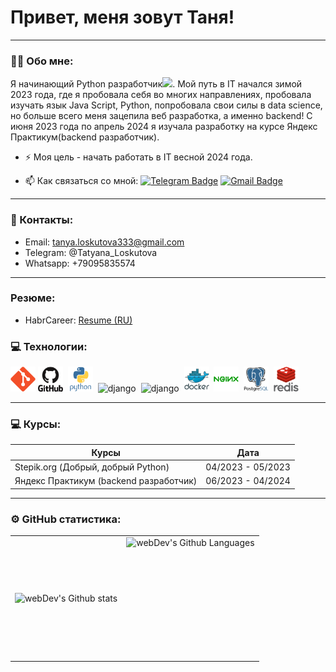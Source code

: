 
# Привет, меня зовут Таня!

---

### :man_technologist: Обо мне:

Я начинающий Python разработчик<img src="https://media.giphy.com/media/WUlplcMpOCEmTGBtBW/giphy.gif" width="30px">. Мой путь в IT начался зимой 2023 года, где я пробовала себя во многих направлениях, пробовала изучать язык Java Script, Python, попробовала свои силы в data science, но больше всего меня зацепила веб разработка, а именно backend! С июня 2023 года по апрель 2024 я изучала разработку на курсе Яндекс Практикум(backend разработчик).

- :zap: Моя цель - начать работать в IT весной 2024 года.

- :mailbox: Как связаться со мной: [![Telegram Badge](https://img.shields.io/badge/T.Loskutova-blue?style=flat&logo=Telegram&logoColor=white)](https://t.me/Tatyana_Loskutova) [![Gmail Badge](https://img.shields.io/badge/-Gmail-red?style=flat&logo=Gmail&logoColor=white)](mailto:tanya.loskutova333@gmail.com)

---

### 🤝 Контакты:

- Email: tanya.loskutova333@gmail.com
- Telegram: @Tatyana_Loskutova
- Whatsapp: +79095835574
  

---

### Резюме:

- HabrCareer: <a href="https://career.habr.com/tanyaloskutova12">Resume (RU) </a>

### 💻 Технологии:

<div>
  <img src="https://github.com/devicons/devicon/blob/master/icons/git/git-original.svg" title="git" alt="git" width="40" height="40"/>
  <img src="https://github.com/devicons/devicon/blob/master/icons/github/github-original-wordmark.svg" title="github" alt="github" width="40" height="40"/>&nbsp
  <img src="https://github.com/devicons/devicon/blob/master/icons/python/python-original-wordmark.svg" title="python" alt="python" width="40" height="40"/>&nbsp
  <img src="https://camo.githubusercontent.com/b0916139c2710f4f55196b773144fc774e2a7c8fe82f9fb4e870cf51c13ae9f7/68747470733a2f2f696d672e736869656c64732e696f2f62616467652f2d446a616e676f2d3061616434383f7374796c653d666c61742d737175617265266c6f676f3d446a616e676f" title="django" alt="django" width="40" height="40"/>&nbsp
  <img src="https://github.com/marwin1991/profile-technology-icons/assets/62091613/9bf5650b-e534-4eae-8a26-8379d076f3b4" title="djangoRest" alt="django" width="40" height="40"/>&nbsp
  <img src="https://github.com/devicons/devicon/blob/master/icons/docker/docker-original-wordmark.svg" title="docker" alt="docker" width="40" height="40"/>&nbsp
  <img src="https://github.com/devicons/devicon/blob/master/icons/nginx/nginx-original.svg" title="nginx" alt="nginx" width="40" height="40"/>&nbsp 
  <img src="https://github.com/devicons/devicon/blob/master/icons/postgresql/postgresql-original-wordmark.svg" title="postgresql" alt="postgresql" width="40" height="40"/>&nbsp
  <img src="https://github.com/devicons/devicon/blob/master/icons/redis/redis-original-wordmark.svg" title="redis" alt="redis" width="40" height="40"/>&nbsp 
</div>

---

### 💻 Курсы:

| Курсы                                                                     | Дата              |
| --------------------------------------------------------------------------| :---------------: |
| Stepik.org (Добрый, добрый Python)                                        | 04/2023 - 05/2023 |
| Яндекс Практикум (backend разработчик)                                    | 06/2023 - 04/2024 |

---

### ⚙️ GitHub статистика:

<table>
  <tr>
    <td>
      <img align="left" src="http://github-readme-streak-stats.herokuapp.com?user=TatianaLoskutova&theme=dark&background=000000" alt="webDev's Github stats">
    </td>
    <td>
      <img height="195px" align="right" alt="webDev's Github Languages" src="https://github-readme-stats-sigma-five.vercel.app/api/top-langs/?username=TatianaLoskutova&layout=compact&theme=vision-friendly-dark">
    </td>
  </tr>
</table>
